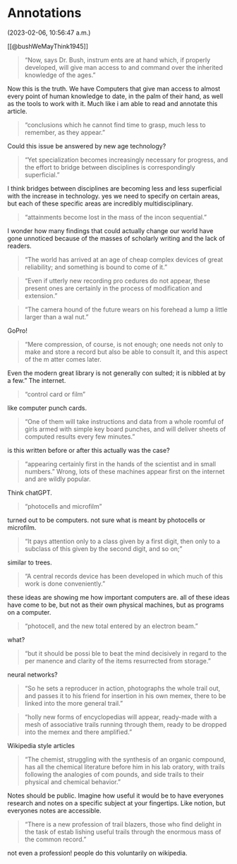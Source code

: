 # Annotations  
(2023-02-06, 10:56:47 a.m.)

[[@bushWeMayThink1945]]

>“Now, says Dr. Bush, instrum ents are at hand which, if properly developed, will give man access to and command over the inherited knowledge of the ages.” 

Now this is the truth. We have Computers that give man access to almost every point of human knowledge to date, in the palm of their hand, as well as the tools to work with it. Much like i am able to read and annotate this article.

>“conclusions which he cannot find time to grasp, much less to remember, as they appear.” 

Could this issue be answered by new age technology?

>“Yet specialization becomes increasingly necessary for progress, and the effort to bridge between disciplines is correspondingly superficial.” 

I think bridges between disciplines are becoming less and less superficial with the increase in technology. yes we need to specify on certain areas, but each of these specific areas are incredibly multidisciplinary.

>“attainments become lost in the mass of the incon­ sequential.” 

I wonder how many findings that could actually change our world have gone unnoticed because of the masses of scholarly writing and the lack of readers.

>“The world has arrived at an age of cheap complex devices of great reliability; and something is bound to come of it.”

>“Even if utterly new recording pro­ cedures do not appear, these present ones are certainly in the process of modification and extension.”

>“The camera hound of the future wears on his forehead a lump a little larger than a wal­ nut.” 

GoPro!

>“Mere compression, of course, is not enough; one needs not only to make and store a record but also be able to consult it, and this aspect of the m atter comes later. 

Even the modern great library is not generally con­ sulted; it is nibbled at by a few.” The internet.

>“control card or film” 

like computer punch cards.

>“One of them will take instructions and data from a whole roomful of girls armed with simple key­ board punches, and will deliver sheets of computed results every few minutes.” 

is this written before or after this actually was the case?

>“appearing certainly first in the hands of the scientist and in small numbers.” Wrong, lots of these machines appear first on the internet and are wildly popular. 

Think chatGPT.

>“photocells and microfilm” 

turned out to be computers. not sure what is meant by photocells or microfilm.

>“It pays attention only to a class given by a first digit, then only to a subclass of this given by the second digit, and so on;” 

similar to trees.

>“A central records device has been developed in which much of this work is done conveniently.” 

these ideas are showing me how important computers are. all of these ideas have come to be, but not as their own physical machines, but as programs on a computer.

>“photocell, and the new total entered by an electron beam.” 

what?

>“but it should be possi­ ble to beat the mind decisively in regard to the per­ manence and clarity of the items resurrected from storage.” 

neural networks?

>“So he sets a reproducer in action, photographs the whole trail out, and passes it to his friend for insertion in his own memex, there to be linked into the more general trail.”

>“holly new forms of encyclopedias will appear, ready-made with a mesh of associative trails running through them, ready to be dropped into the memex and there amplified.” 

Wikipedia style articles

>“The chemist, struggling with the synthesis of an organic compound, has all the chemical literature before him in his lab­ oratory, with trails following the analogies of com­ pounds, and side trails to their physical and chemical behavior.” 

Notes should be public. Imagine how useful it would be to have everyones research and notes on a specific subject at your fingertips. Like notion, but everyones notes are accessible.

>“There is a new profession of trail blazers, those who find delight in the task of estab­ lishing useful trails through the enormous mass of the common record.” 

not even a profession! people do this voluntarily on wikipedia.